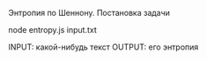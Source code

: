 Энтропия по Шеннону. Постановка задачи

node entropy.js input.txt

INPUT: какой-нибудь текст
OUTPUT: его энтропия